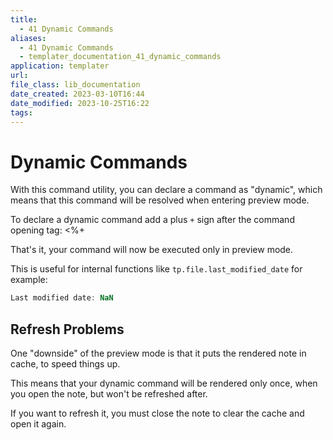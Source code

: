 ```yaml
---
title:
  - 41 Dynamic Commands
aliases:
  - 41 Dynamic Commands
  - templater_documentation_41_dynamic_commands
application: templater
url:
file_class: lib_documentation
date_created: 2023-03-10T16:44
date_modified: 2023-10-25T16:22
tags:
---
```

# Dynamic Commands

With this command utility, you can declare a command as "dynamic", which means that this command will be resolved when entering preview mode.

To declare a dynamic command add a plus `+` sign after the command opening tag: <\%+

That's it, your command will now be executed only in preview mode.

This is useful for internal functions like `tp.file.last_modified_date` for example:

```javascript
Last modified date: NaN
```

## Refresh Problems

One "downside" of the preview mode is that it puts the rendered note in cache, to speed things up.

This means that your dynamic command will be rendered only once, when you open the note, but won't be refreshed after.

If you want to refresh it, you must close the note to clear the cache and open it again.
